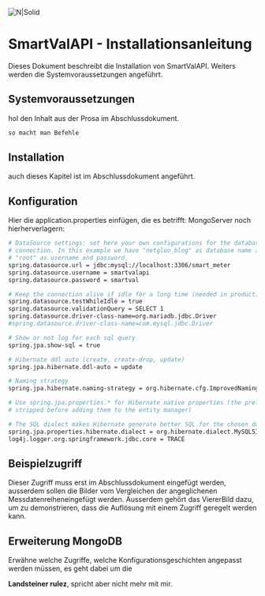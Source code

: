 ![N|Solid](https://www.fh-salzburg.ac.at/fileadmin/templates/img/FH_Salzburg_Logo_140.png)

# SmartValAPI - Installationsanleitung 
Dieses Dokument beschreibt die Installation von SmartValAPI. Weiters werden die Systemvoraussetzungen angeführt. 
## Systemvoraussetzungen
hol den Inhalt aus der Prosa im Abschlussdokument.

```sh
so macht man Befehle
```

## Installation 
auch dieses Kapitel ist im Abschlussdokument angeführt.

## Konfiguration
Hier die application.properties einfügen, die es betrifft: MongoServer noch hierherverlagern:
```sh
# DataSource settings: set here your own configurations for the database
# connection. In this example we have "netgloo_blog" as database name and
# "root" as username and password.
spring.datasource.url = jdbc:mysql://localhost:3306/smart_meter
spring.datasource.username = smartvalapi
spring.datasource.password = smartval

# Keep the connection alive if idle for a long time (needed in production)
spring.datasource.testWhileIdle = true
spring.datasource.validationQuery = SELECT 1
spring.datasource.driver-class-name=org.mariadb.jdbc.Driver
#spring.datasource.driver-class-name=com.mysql.jdbc.Driver

# Show or not log for each sql query
spring.jpa.show-sql = true

# Hibernate ddl auto (create, create-drop, update)
spring.jpa.hibernate.ddl-auto = update

# Naming strategy
spring.jpa.hibernate.naming-strategy = org.hibernate.cfg.ImprovedNamingStrategy

# Use spring.jpa.properties.* for Hibernate native properties (the prefix is
# stripped before adding them to the entity manager)

# The SQL dialect makes Hibernate generate better SQL for the chosen database
spring.jpa.properties.hibernate.dialect = org.hibernate.dialect.MySQL5InnoDBDialect
log4j.logger.org.springframework.jdbc.core = TRACE
```

## Beispielzugriff
Dieser Zugriff muss erst im Abschlussdokument eingefügt werden, ausserdem sollen die Bilder vom Vergleichen der angeglichenen Messdatenreiheneingefügt werden.
Ausserdem gehört das ViererBild dazu, um zu demonstrieren, dass die Auflösung mit einem Zugriff geregelt werden kann.

## Erweiterung MongoDB
Erwähne welche Zugriffe, welche Konfigurationsgeschichten angepasst werden müssen, es geht dabei um die 

**Landsteiner rulez**, spricht aber nicht mehr mit mir. 